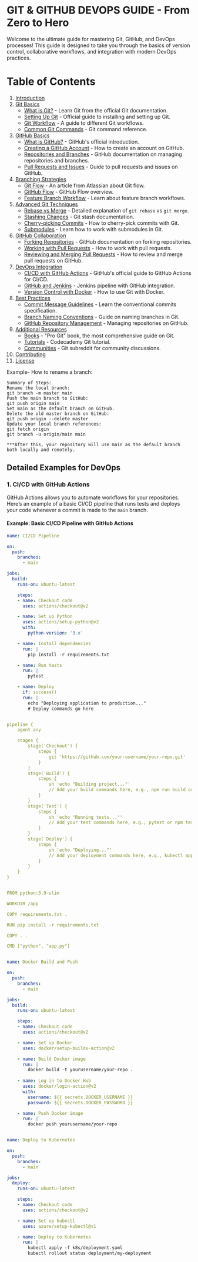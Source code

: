 # GIT & GITHUB DEVOPS GUIDE - From Zero to Hero

Welcome to the ultimate guide for mastering Git, GitHub, and DevOps processes! This guide is designed to take you through the basics of version control, collaborative workflows, and integration with modern DevOps practices.

# Table of Contents

1. [Introduction](#introduction)
2. [Git Basics](#git-basics)
   - [What is Git?](https://git-scm.com/book/en/v2) - Learn Git from the official Git documentation.
   - [Setting Up Git](https://git-scm.com/book/en/v2/Getting-Started-Installing-Git) - Official guide to installing and setting up Git.
   - [Git Workflow](https://www.atlassian.com/git/tutorials/comparing-workflows) - A guide to different Git workflows.
   - [Common Git Commands](https://www.git-scm.com/docs) - Git command reference.
3. [GitHub Basics](#github-basics)
   - [What is GitHub?](https://docs.github.com/en/github/getting-started-with-github/hello-world) - GitHub's official introduction.
   - [Creating a GitHub Account](https://docs.github.com/en/github/getting-started-with-github/signing-up-for-a-new-github-account) - How to create an account on GitHub.
   - [Repositories and Branches](https://docs.github.com/en/github/collaborating-with-issues-and-pull-requests/creating-a-pull-request) - GitHub documentation on managing repositories and branches.
   - [Pull Requests and Issues](https://docs.github.com/en/github/collaborating-with-issues-and-pull-requests) - Guide to pull requests and issues on GitHub.
4. [Branching Strategies](#branching-strategies)
   - [Git Flow](https://www.atlassian.com/git/tutorials/comparing-workflows) - An article from Atlassian about Git flow.
   - [GitHub Flow](https://guides.github.com/introduction/flow/) - GitHub Flow overview.
   - [Feature Branch Workflow](https://www.atlassian.com/git/tutorials/comparing-workflows) - Learn about feature branch workflows.
5. [Advanced Git Techniques](#advanced-git-techniques)
   - [Rebase vs Merge](https://www.git-scm.com/docs/git-rebase) - Detailed explanation of `git rebase` vs `git merge`.
   - [Stashing Changes](https://www.git-scm.com/docs/git-stash) - Git stash documentation.
   - [Cherry-picking Commits](https://www.git-scm.com/docs/git-cherry-pick) - How to cherry-pick commits with Git.
   - [Submodules](https://www.git-scm.com/book/en/v2/Git-Tools-Submodules) - Learn how to work with submodules in Git.
6. [GitHub Collaboration](#github-collaboration)
   - [Forking Repositories](https://docs.github.com/en/github/collaborating-with-issues-and-pull-requests/fork-a-repo) - GitHub documentation on forking repositories.
   - [Working with Pull Requests](https://docs.github.com/en/github/collaborating-with-issues-and-pull-requests) - How to work with pull requests.
   - [Reviewing and Merging Pull Requests](https://docs.github.com/en/github/collaborating-with-issues-and-pull-requests/merging-a-pull-request) - How to review and merge pull requests on GitHub.
7. [DevOps Integration](#devops-integration)
   - [CI/CD with GitHub Actions](https://docs.github.com/en/actions) - GitHub's official guide to GitHub Actions for CI/CD.
   - [GitHub and Jenkins](https://www.jenkins.io/doc/book/pipeline/git/) - Jenkins pipeline with GitHub integration.
   - [Version Control with Docker](https://www.docker.com/blog/using-git-and-docker-together/) - How to use Git with Docker.
8. [Best Practices](#best-practices)
   - [Commit Message Guidelines](https://www.conventionalcommits.org/en/v1.0.0/) - Learn the conventional commits specification.
   - [Branch Naming Conventions](https://www.atlassian.com/git/tutorials/comparing-workflows) - Guide on naming branches in Git.
   - [GitHub Repository Management](https://docs.github.com/en/github/creating-cloning-and-archiving-repositories/about-repositories) - Managing repositories on GitHub.
9. [Additional Resources](#additional-resources)
   - [Books](https://git-scm.com/book/en/v2) - "Pro Git" book, the most comprehensive guide on Git.
   - [Tutorials](https://www.codecademy.com/learn/learn-git) - Codecademy Git tutorial.
   - [Communities](https://www.reddit.com/r/git/) - Git subreddit for community discussions.
10. [Contributing](#contributing)
11. [License](#license)


Example- How to rename a branch:
	
	Summary of Steps:
	Rename the local branch:
	git branch -m master main
	Push the main branch to GitHub:
	git push origin main
	Set main as the default branch on GitHub.
	Delete the old master branch on GitHub:
	git push origin --delete master
	Update your local branch references:
	git fetch origin
	git branch -u origin/main main
	
	***After this, your repository will use main as the default branch both locally and remotely.

## Detailed Examples for DevOps

### 1. CI/CD with GitHub Actions

GitHub Actions allows you to automate workflows for your repositories. Here’s an example of a basic CI/CD pipeline that runs tests and deploys your code whenever a commit is made to the `main` branch.

#### Example: Basic CI/CD Pipeline with GitHub Actions
```yaml
name: CI/CD Pipeline

on:
  push:
    branches:
      - main

jobs:
  build:
    runs-on: ubuntu-latest

    steps:
    - name: Checkout code
      uses: actions/checkout@v2

    - name: Set up Python
      uses: actions/setup-python@v2
      with:
        python-version: '3.x'

    - name: Install dependencies
      run: |
        pip install -r requirements.txt

    - name: Run tests
      run: |
        pytest

    - name: Deploy
      if: success()
      run: |
        echo "Deploying application to production..."
        # Deploy commands go here


pipeline {
    agent any

    stages {
        stage('Checkout') {
            steps {
                git 'https://github.com/your-username/your-repo.git'
            }
        }
        stage('Build') {
            steps {
                sh 'echo "Building project..."'
                // Add your build commands here, e.g., npm run build or mvn install
            }
        }
        stage('Test') {
            steps {
                sh 'echo "Running tests..."'
                // Add your test commands here, e.g., pytest or npm test
            }
        }
        stage('Deploy') {
            steps {
                sh 'echo "Deploying..."'
                // Add your deployment commands here, e.g., kubectl apply or scp commands
            }
        }
    }
}


FROM python:3.9-slim

WORKDIR /app

COPY requirements.txt .

RUN pip install -r requirements.txt

COPY . .

CMD ["python", "app.py"]


name: Docker Build and Push

on:
  push:
    branches:
      - main

jobs:
  build:
    runs-on: ubuntu-latest

    steps:
    - name: Checkout code
      uses: actions/checkout@v2

    - name: Set up Docker
      uses: docker/setup-buildx-action@v2

    - name: Build Docker image
      run: |
        docker build -t yourusername/your-repo .
    
    - name: Log in to Docker Hub
      uses: docker/login-action@v2
      with:
        username: ${{ secrets.DOCKER_USERNAME }}
        password: ${{ secrets.DOCKER_PASSWORD }}

    - name: Push Docker image
      run: |
        docker push yourusername/your-repo


name: Deploy to Kubernetes

on:
  push:
    branches:
      - main

jobs:
  deploy:
    runs-on: ubuntu-latest

    steps:
    - name: Checkout code
      uses: actions/checkout@v2

    - name: Set up kubectl
      uses: azure/setup-kubectl@v1

    - name: Deploy to Kubernetes
      run: |
        kubectl apply -f k8s/deployment.yaml
        kubectl rollout status deployment/my-deployment


